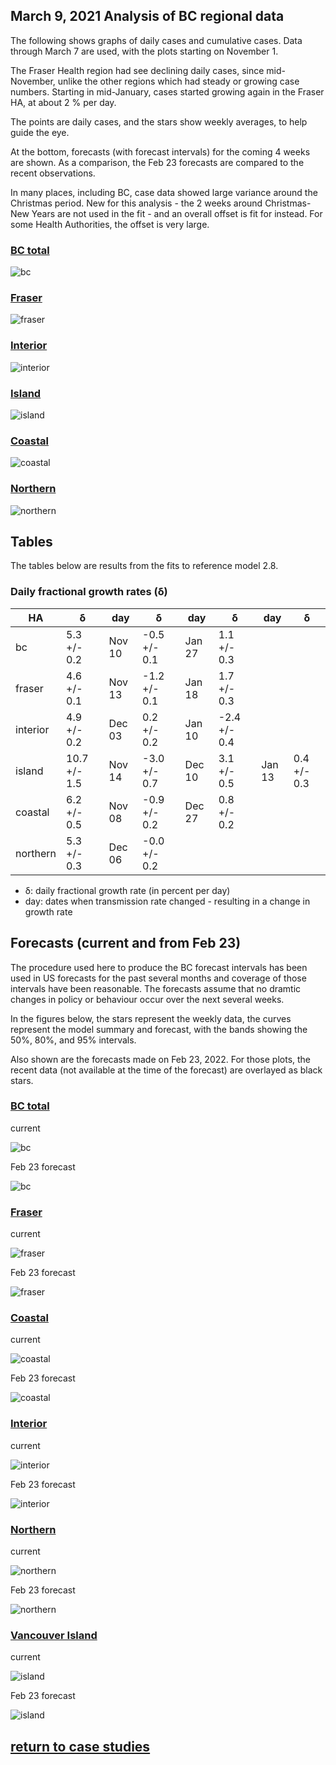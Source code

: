## March 9, 2021 Analysis of BC regional data

The following shows graphs of daily cases and cumulative cases. Data through March 7 are used,
with the plots starting on November 1.

The Fraser Health region had see declining daily cases, since mid-November, unlike the other regions
which had steady or growing case numbers.
Starting in mid-January, cases started growing again in the Fraser HA, at about 2 % per day.

The points are daily cases, and the stars show weekly averages, to help guide the eye.

At the bottom, forecasts (with forecast intervals) for the coming 4 weeks are shown. As a comparison,
the Feb 23 forecasts are compared
to the recent observations.

In many places, including BC, case data showed large variance around the Christmas period. New for this analysis - the 2 weeks around Christmas-New Years are
not used in the fit - and an overall offset is fit for instead. For some Health Authorities, the offset is very large.

### [BC total](img/bc_2_8_0309.pdf)

![bc](img/bc_2_8_0309.png)

### [Fraser](img/fraser_2_8_0309.pdf)

![fraser](img/fraser_2_8_0309.png)

### [Interior](img/interior_2_8_0309.pdf)

![interior](img/interior_2_8_0309.png)

### [Island](img/island_2_8_0309.pdf)

![island](img/island_2_8_0309.png)

### [Coastal](img/coastal_2_8_0309.pdf)

![coastal](img/coastal_2_8_0309.png)

### [Northern](img/northern_2_8_0309.pdf)

![northern](img/northern_2_8_0309.png)

## Tables

The tables below are results from the fits to reference model 2.8.

### Daily fractional growth rates (&delta;)

HA| &delta; | day | &delta; | day | &delta; | day | &delta;
---|---|---|---|---|---|---|---
bc| 5.3 +/-  0.2|Nov 10|-0.5 +/-  0.1|Jan 27| 1.1 +/-  0.3
fraser| 4.6 +/-  0.1|Nov 13|-1.2 +/-  0.1|Jan 18| 1.7 +/-  0.3
interior| 4.9 +/-  0.2|Dec 03| 0.2 +/-  0.2|Jan 10|-2.4 +/-  0.4
island| 10.7 +/-  1.5|Nov 14|-3.0 +/-  0.7|Dec 10| 3.1 +/-  0.5|Jan 13| 0.4 +/-  0.3
coastal| 6.2 +/-  0.5|Nov 08|-0.9 +/-  0.2|Dec 27| 0.8 +/-  0.2
northern| 5.3 +/-  0.3|Dec 06|-0.0 +/-  0.2

* &delta;: daily fractional growth rate (in percent per day)
* day: dates when transmission rate changed - resulting in a change in growth rate

## Forecasts (current and from Feb 23)

The procedure used here to produce the BC forecast intervals has
been used in US forecasts for the past several months and coverage of those intervals have been reasonable.
The forecasts assume that no dramtic changes in policy or behaviour occur over the next several weeks.

In the figures below, the stars represent the weekly data,
the curves represent the model summary and forecast,
with the bands showing the 50%, 80%, and 95% intervals.

Also shown are the forecasts made on Feb 23, 2022.
For those plots, the recent data (not available at the time of the forecast) are overlayed as black stars.

### [BC total](img/bc-forecast.pdf)

current

![bc](img/bc-forecast.png)

Feb 23 forecast

![bc](img/bc-forecast-x.png)

### [Fraser](img/fraser-forecast.pdf)

current

![fraser](img/fraser-forecast.png)

Feb 23 forecast

![fraser](img/fraser-forecast-x.png)

### [Coastal](img/coastal-forecast.pdf)

current

![coastal](img/coastal-forecast.png)

Feb 23 forecast

![coastal](img/coastal-forecast-x.png)

### [Interior](img/interior-forecast.pdf)

current

![interior](img/interior-forecast.png)

Feb 23 forecast

![interior](img/interior-forecast-x.png)

### [Northern](img/northern-forecast.pdf)

current

![northern](img/northern-forecast.png)

Feb 23 forecast

![northern](img/northern-forecast-x.png)

### [Vancouver Island](img/island-forecast.pdf)

current

![island](img/island-forecast.png)

Feb 23 forecast

![island](img/island-forecast-x.png)

## [return to case studies](../index.md)

